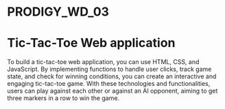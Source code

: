 # PRODIGY_WD_03
<h1>Tic-Tac-Toe Web application</h1>
<p>
To build a tic-tac-toe web application, you can use HTML, CSS, and JavaScript. By implementing functions to handle user clicks, track game state, and check for winning conditions, you can create an interactive and engaging tic-tac-toe game. With these technologies and functionalities, users can play against each other or against an AI opponent, aiming to get three markers in a row to win the game.
</p>
